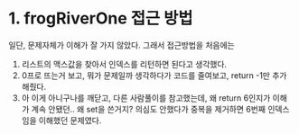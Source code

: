 # 1. frogRiverOne 접근 방법

일단, 문제자체가 이해가 잘 가지 않았다. 그래서 접근방법을 처음에는

1. 리스트의 맥스값을 찾아서 인덱스를 리턴하면 된다고 생각했다.
2. 0프로 뜨는거 보고, 뭐가 문제일까 생각하다가 코드를 줄여보고, return -1만 추가해줬다.
3. 아 이게 아니구나를 깨닫고, 다른 사람풀이를 참고했는데, 왜 return 6인지가 이해가 계속 안됐던.. 왜 set을 쓴거지? 의심도 안했다가 중복을 제거하면 6번째 인덱스임을 이해했던 문제였다.
